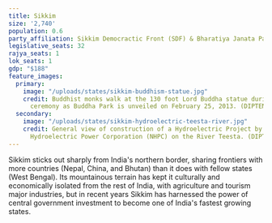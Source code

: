 ```yaml
---
title: Sikkim
size: '2,740'
population: 0.6
party_affiliation: Sikkim Democractic Front (SDF) & Bharatiya Janata Party (BJP)
legislative_seats: 32
rajya_seats: 1
lok_seats: 1
gdp: "$188"
feature_images:
  primary:
    image: "/uploads/states/sikkim-buddhism-statue.jpg"
    credit: Buddhist monks walk at the 130 foot Lord Buddha statue during the Dzung
      ceremony as Buddha Park is unveiled on February 25, 2013. (DIPTENDU DUTTA/AFP/Getty Images)
  secondary:
    image: "/uploads/states/sikkim-hydroelectric-teesta-river.jpg"
    credit: General view of construction of a Hydroelectric Project by India's National
      Hydroelectric Power Corporation (NHPC) on the River Teesta. (DIPTENDU DUTTA/AFP/GettyImages)
---
```


Sikkim sticks out sharply from India's northern border, sharing frontiers with more countries (Nepal, China, and Bhutan) than it does with fellow states (West Bengal). Its mountainous terrain has kept it culturally and economically isolated from the rest of India, with agriculture and tourism major industries, but in recent years Sikkim has harnessed the power of central government investment to become one of India's fastest growing states. 
